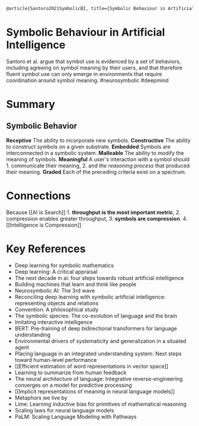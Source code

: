 ```latex
@article{Santoro2021SymbolicBI, title={Symbolic Behaviour in Artificial Intelligence}, author={Adam Santoro and Andrew Kyle Lampinen and Kory Wallace Mathewson and Timothy P. Lillicrap and David Raposo}, journal={ArXiv}, year={2021}, volume={abs/2102.03406} }
```
# Symbolic Behaviour in Artificial Intelligence
Santoro et al. argue that symbol use is evidenced by a set of behaviors, including agreeing on symbol meaning by their users, and that therefore fluent symbol use can only emerge in environments that require coordination around symbol meaning.
#neurosymbolic #deepmind
# Summary
## Symbolic Behavior
**Receptive** The ability to incorporate new symbols.
**Constructive** The ability to construct symbols on a given substrate.
**Embedded** Symbols are interconnected in a symbolic system.
**Malleable** The ability to modify the meaning of symbols. 
**Meaningful** A user's interaction with a symbol should
    1. communicate their meaning,
    2. and _the reasoning process_ that produced their meaning.
**Graded** Each of the preceding criteria exist on a spectrum.
# Connections
Because [[AI is Search]] 
    1. **throughput is the most important metric**, 
    2. compression enables greater throughput, 
    3. **symbols are compression**.
    4. [[Intelligence is Compression]]  
# Key References
* Deep learning for symbolic mathematics
* Deep learning: A critical appraisal
* The next decade in ai: four steps towards robust artificial intelligence
* Building machines that learn and think like people
* Neurosymbolic AI: The 3rd wave
* Reconciling deep learning with symbolic artificial intelligence: representing objects and relations
* Convention: A philosophical study
* The symbolic species: The co-evolution of language and the brain
* Imitating interactive intelligence
* BERT: Pre-training of deep bidirectional transformers for language understanding
* Environmental drivers of systematicity and generalization in a situated agent
* Placing language in an integrated understanding system: Next steps toward human-level performance
* [[Efficient estimation of word representations in vector space]]
* Learning to summarize from human feedback
* The neural architecture of language: Integrative reverse-engineering converges on a model for predictive processing
* [[Implicit representations of meaning in neural language models]]
* Metaphors we live by
* Lime: Learning inductive bias for primitives of mathematical reasoning
* Scaling laws for neural language models
* PaLM: Scaling Language Modeling with Pathways